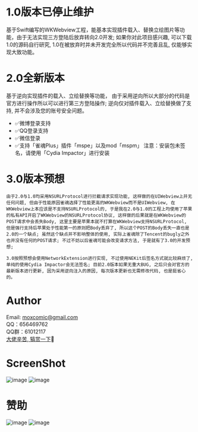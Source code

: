 # 1.0版本已停止维护
基于Swift编写的WKWebview工程，能基本实现插件载入、替换立绘图片等功能，由于无法实现三方登陆后放弃转向2.0开发; 如果你对此项目感兴趣, 可以下载1.0的源码自行研究, 1.0在被放弃时并未开发完全所以代码并不完善且乱, 仅能够实现大致功能。

# 2.0全新版本
基于逆向实现插件的载入、立绘替换等功能， 由于采用逆向所以大部分的代码是官方进行操作所以可以进行第三方登陆操作; 逆向仅对插件载入、立绘替换做了支持, 并不会涉及您的账号安全问题。
- ✅微博登录支持
- ✅QQ登录支持
- ✅微信登录
- ✅支持「雀魂Plus」插件「mspe」以及mod「mspm」
注意：安装包未签名，请使用「Cydia Impactor」进行安装

# 3.0版本预想
```
由于2.0与1.0均采用NSURLProtocol进行拦截请求实现功能, 这样做的在UIWebview上并无任何问题, 但由于性能原因雀魂选择了性能更高的WKWebview而不是UIWebview, 在WKWebview上本应该是不支持NSURLProtocol的, 于是我在2.0与1.0的工程上均使用了苹果的私有API开启了WKWebview的NSURLProtocol协议, 这样做的后果就是在WKWebview的POST请求中会丢失Body, 这里主要是苹果本就不打算在WKWebview支持NSURLProtocol, 但是强行支持后苹果处于性能第一的原则把Body丢弃了, 所以这个POST的Body丢失一直也是2.0的一个缺点; 虽然这个缺点并不影响整体的使用, 实际上雀魂除了Tencent的bugly之外也并没有任何的POST请求; 不过不妨以后雀魂可能会改变请求方法, 于是就有了3.0的开发预想;

3.0按照预想会使用NetworkExtension进行实现, 不过使用NEKit后签名方式就比较麻烦了, 单纯的使用Cydia Impactor会无法签名; 目前2.0版本如果无重大BUG, 之后只会对官方的最新版本进行更新, 因为采用逆向注入的原因, 每次版本更新也无需修改代码, 也是挺省心的。
```
# Author
Email: moxcomic@gmail.com  
QQ：656469762  
QQ群：61012117  
[大佬辛苦, 犒赏一下](https://github.com/moxcomic/majsoul-x#赞助)🤕

# ScreenShot
![image](https://github.com/moxcomic/majsoul-x/blob/master/IMG_2677.PNG)
![image](https://github.com/moxcomic/majsoul-x/blob/master/IMG_2678.PNG)

# 赞助
![image](https://github.com/moxcomic/majsoul-x/blob/master/alipay.JPG)
![image](https://github.com/moxcomic/majsoul-x/blob/master/wechatpay.JPG)
